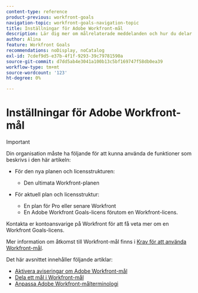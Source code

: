 ```yaml
---
content-type: reference
product-previous: workfront-goals
navigation-topic: workfront-goals-navigation-topic
title: Inställningar för Adobe Workfront-mål
description: Lär dig mer om målrelaterade meddelanden och hur du delar ett mål i Adobe Workfront-mål i följande artiklar.
author: Alina
feature: Workfront Goals
recommendations: noDisplay, noCatalog
exl-id: 7cdef9d5-e37b-4f1f-9293-39c79781590a
source-git-commit: d7dd5ab4e3041a100b13c5bf169747f58db0ea39
workflow-type: tm+mt
source-wordcount: '123'
ht-degree: 0%

---
```


# Inställningar för Adobe Workfront-mål

>[!IMPORTANT]
>
>Din organisation måste ha följande för att kunna använda de funktioner som beskrivs i den här artikeln:
>
>* För den nya planen och licensstrukturen:
>
>   * Den ultimata Workfront-planen
>    
>* För aktuell plan och licensstruktur:
>
>   * En plan för Pro eller senare Workfront
>   * En Adobe Workfront Goals-licens förutom en Workfront-licens.
>
>Kontakta er kontoansvarige på Workfront för att få veta mer om en Workfront Goals-licens.
> 
>Mer information om åtkomst till Workfront-mål finns i [Krav för att använda Workfront-mål](/help/quicksilver/workfront-goals/goal-management/access-needed-for-wf-goals.md).

Det här avsnittet innehåller följande artiklar:

* [Aktivera aviseringar om Adobe Workfront-mål](../../workfront-goals/workfront-goals-settings/wf-goals-notifications.md)
* [Dela ett mål i Workfront-mål](../../workfront-goals/workfront-goals-settings/share-a-goal.md)
* [Anpassa Adobe Workfront-målterminologi](../workfront-goals-settings/customize-wf-goals-terminology.md)
